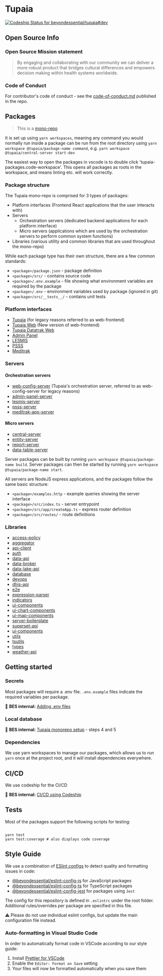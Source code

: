 # Tupaia

[![Codeship Status for beyondessential/tupaia#dev](https://app.codeship.com/projects/70159bc0-0dac-0138-fdcb-260b82737f4e/status?branch=dev)](https://app.codeship.com/projects/379708)

## Open Source Info

### Open Source Mission statement

> By engaging and collaborating with our community we can deliver a more robust product that bridges cultural differences and empowers decision making within health systems worldwide.

### Code of Conduct

For contributor's code of conduct - see the [code-of-conduct.md](https://gitlab.com/beyond-essential/tupaia/blob/master/code-of-conduct.md) published in the repo.

## Packages

> This is a [mono-repo](https://github.com/babel/babel/blob/master/doc/design/monorepo.md)

It is set up using `yarn workspaces`, meaning any command you would normally run inside a package can
be run from the root directory using `yarn workspace @tupaia/package-name command`, e.g.
`yarn workspace @tupaia/central-server start-dev`

The easiest way to open the packages in vscode is to double click 'tupaia-packages.code-workspace'.
This opens all packages as roots in the workspace, and means linting etc. will work correctly.

### Package structure

The Tupaia mono-repo is comprised for 3 types of packages:

- Platform interfaces (Frontend React applications that the user interacts with)
- Servers
  - Orchestration servers (dedicated backend applications for each platform interface)
  - Micro servers (applications which are used by the orchestration servers to perform common system functions)
- Libraries (various utility and common libraries that are used throughout the mono-repo)

While each package type has their own structure, there are a few common standards:

- `<package>/package.json` - package definition
- `<package>/src/` - contains source code
- `<package>/.env.example` - file showing what environment variables are required by the package
- `<package>/.env` - environment variables used by package (ignored in git)
- `<package>/src/__tests__/` - contains unit tests

### Platform interfaces

- [Tupaia](https://github.com/beyondessential/tupaia/blob/dev/packages/web-frontend/README.md) (for legacy reasons referred to as web-frontend)
- [Tupaia Web](https://github.com/beyondessential/tupaia/blob/dev/packages/tupaia-web/README.md) (New version of web-frontend)
- [Tupaia Datatrak Web](https://github.com/beyondessential/tupaia/blob/dev/packages/datatrak-web/README.md)
- [Admin Panel](https://github.com/beyondessential/tupaia/blob/dev/packages/admin-panel/README.md)
- [LESMIS](https://github.com/beyondessential/tupaia/blob/dev/packages/lesmis/README.md)
- [PSSS](https://github.com/beyondessential/tupaia/blob/dev/packages/psss/README.md)
- [Meditrak](https://github.com/beyondessential/tupaia/blob/dev/packages/meditrak-app/README.md)

### Servers

#### Orchestration servers

- [web-config-server](https://github.com/beyondessential/tupaia/blob/dev/packages/web-config-server/README.md) (Tupaia's orchestration server, referred to as web-config-server for legacy reasons)
- [admin-panel-server](https://github.com/beyondessential/tupaia/blob/dev/packages/admin-panel-server/README.md)
- [lesmis-server](https://github.com/beyondessential/tupaia/blob/dev/packages/lesmis-server/README.md)
- [psss-server](https://github.com/beyondessential/tupaia/blob/dev/packages/psss-server/README.md)
- [meditrak-app-server](https://github.com/beyondessential/tupaia/blob/dev/packages/meditrak-app-server/README.md)

#### Micro servers

- [central-server](https://github.com/beyondessential/tupaia/blob/dev/packages/central-server/README.md)
- [entity-server](https://github.com/beyondessential/tupaia/blob/dev/packages/entity-server/README.md)
- [report-server](https://github.com/beyondessential/tupaia/blob/dev/packages/report-server/README.md)
- [data-table-server](https://github.com/beyondessential/tupaia/blob/dev/packages/data-table-server/README.md)

Server packages can be built by running `yarn workspace @tupaia/package-name build`.
Server packages can then be started by running `yarn workspace @tupaia/package-name start`.

All servers are NodeJS express applications, and the packages follow the same basic structure:

- `<package>/examples.http` - example queries showing the server interface
- `<package>/src/index.ts` - server entrypoint
- `<package>/src/app/createApp.ts` - express router definition
- `<package>/src/routes/` - route definitions

### Libraries

- [access-policy](https://github.com/beyondessential/tupaia/blob/dev/packages/access-policy/README.md)
- [aggregator](https://github.com/beyondessential/tupaia/blob/dev/packages/aggregator/README.md)
- [api-client](https://github.com/beyondessential/tupaia/blob/dev/packages/api-client/README.md)
- [auth](https://github.com/beyondessential/tupaia/blob/dev/packages/auth/README.md)
- [data-api](https://github.com/beyondessential/tupaia/blob/dev/packages/data-api/README.md)
- [data-broker](https://github.com/beyondessential/tupaia/blob/dev/packages/data-broker/README.md)
- [data-lake-api](https://github.com/beyondessential/tupaia/blob/dev/packages/data-lake-api/README.md)
- [database](https://github.com/beyondessential/tupaia/blob/dev/packages/database/README.md)
- [devops](https://github.com/beyondessential/tupaia/blob/dev/packages/devops/README.md)
- [dhis-api](https://github.com/beyondessential/tupaia/blob/dev/packages/dhis-api/README.md)
- [e2e](https://github.com/beyondessential/tupaia/blob/dev/packages/e2e/README.md)
- [expression-parser](https://github.com/beyondessential/tupaia/blob/dev/packages/expression-parser/README.md)
- [indicators](https://github.com/beyondessential/tupaia/blob/dev/packages/indicators/README.md)
- [ui-components](https://github.com/beyondessential/tupaia/blob/dev/packages/ui-components/README.md)
- [ui-chart-components](https://github.com/beyondessential/tupaia/blob/dev/packages/ui-chart-components/README.md)
- [ui-map-components](https://github.com/beyondessential/tupaia/blob/dev/packages/ui-map-components/README.md)
- [server-boilerplate](https://github.com/beyondessential/tupaia/blob/dev/packages/server-boilerplate/README.md)
- [superset-api](https://github.com/beyondessential/tupaia/blob/dev/packages/superset-api/README.md)
- [ui-components](https://github.com/beyondessential/tupaia/blob/dev/packages/ui-components/README.md)
- [utils](https://github.com/beyondessential/tupaia/blob/dev/packages/utils/README.md)
- [tsutils](https://github.com/beyondessential/tupaia/blob/dev/packages/tsutils/README.md)
- [types](https://github.com/beyondessential/tupaia/blob/dev/packages/types/README.md)
- [weather-api](https://github.com/beyondessential/tupaia/blob/dev/packages/weather-api/README.md)

## Getting started

### Secrets

Most packages will require a .env file. `.env.example` files indicate the required variables per package.

🔑 **BES internal:** [Adding .env files](https://beyond-essential.slab.com/posts/tupaia-monorepo-setup-v5egpdpq#step-3-add-env-files)

### Local database

🔑 **BES internal:** [Tupaia monorepo setup](https://beyond-essential.slab.com/posts/tupaia-monorepo-setup-v5egpdpq) - steps 4 and 5

### Dependencies

We use yarn workspaces to manage our packages, which allows us to run `yarn` once at the project
root, and it will install dependencies everywhere.

## CI/CD

We use codeship for the CI/CD

🔑 **BES internal:** [CI/CD using Codeship](https://beyond-essential.slab.com/posts/ci-cd-using-codeship-uzxspw8z)

## Tests

Most of the packages support the following scripts for testing:

```

yarn test
yarn test:coverage # also displays code coverage

```

## Style Guide

We use a combination of [ESlint configs](https://eslint.org/docs/user-guide/configuring) to detect quality and formatting issues in code:

- [@beyondessential/eslint-config-js](https://www.npmjs.com/package/@beyondessential/eslint-config-js) for JavaScript packages
- [@beyondessential/eslint-config-ts](https://www.npmjs.com/package/@beyondessential/eslint-config-ts) for TypeScript packages
- [@beyondessential/eslint-config-jest](https://www.npmjs.com/package/@beyondessential/eslint-config-jest) for packages using `Jest`

The config for this repository is defined in `.eslintrc` under the root folder. Additional rules/overrides per package are specified in this file.

⚠️ Please do not use individual eslint configs, but update the main configuration file instead.

### Auto-formatting in Visual Studio Code

In order to automatically format code in VSCode according to our style guide:

1. Install [Prettier for VSCode](https://marketplace.visualstudio.com/items?itemName=esbenp.prettier-vscode)
2. Enable the `Editor: Format on Save` setting
3. Your files will now be formatted automatically when you save them
